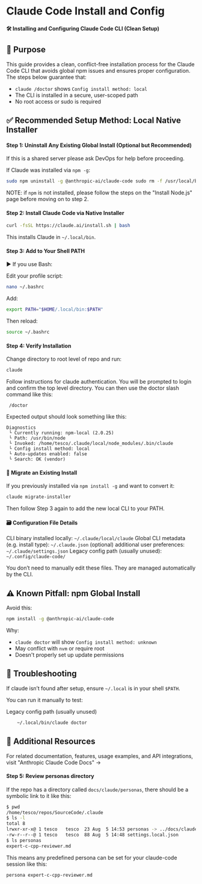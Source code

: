 # Claude Code Install and Config
#### 🛠️ Installing and Configuring Claude Code CLI (Clean Setup)


## 📌 Purpose

This guide provides a clean, conflict-free installation process for the Claude Code CLI that avoids global npm issues and ensures proper configuration. The steps below guarantee that:

- `claude /doctor` shows `Config install method: local`
- The CLI is installed in a secure, user-scoped path
- No root access or sudo is required

## ✅ Recommended Setup Method: Local Native Installer

#### Step 1: Uninstall Any Existing Global Install (Optional but Recommended)

If this is a shared server please ask DevOps for help before proceeding.

If Claude was installed via `npm -g`:

```bash
sudo npm uninstall -g @anthropic-ai/claude-code sudo rm -f /usr/local/bin/claude  # if present 
```

NOTE: if `npm` is not installed, please follow the steps on the "Install Node.js" page  before moving on to step 2.

#### Step 2: Install Claude Code via Native Installer

```bash
curl -fsSL https://claude.ai/install.sh | bash 
```

This installs Claude in `~/.local/bin`.

#### Step 3: Add to Your Shell PATH
▶️ If you use Bash:

Edit your profile script:
```bash
nano ~/.bashrc 
```
Add:
```bash
export PATH="$HOME/.local/bin:$PATH" 
```
Then reload:
```bash
source ~/.bashrc 
```
#### Step 4: Verify Installation

Change directory to root level of repo and run:
```bash
claude
```
Follow instructions for claude authentication. You will be prompted to login and confirm the top level directory. You can then use the doctor slash command like this:
```
 /doctor 
```
Expected output should look something like this:
```
Diagnostics
 └ Currently running: npm-local (2.0.25)
 └ Path: /usr/bin/node
 └ Invoked: /home/tesco/.claude/local/node_modules/.bin/claude
 └ Config install method: local
 └ Auto-updates enabled: false
 └ Search: OK (vendor)
```
 
#### 🔄 Migrate an Existing Install

If you previously installed via `npm install -g` and want to convert it:
```bash
claude migrate-installer 
```
Then follow Step 3 again to add the new local CLI to your PATH.

#### 🗃️ Configuration File Details

CLI binary installed locally: `~/.claude/local/claude`
Global CLI metadata (e.g. install type): `~/.claude.json`
(optional) additional user preferences: `~/.claude/settings.json`
Legacy config path (usually unused): `~/.config/claude-code/`
	
You don’t need to manually edit these files. They are managed automatically by the CLI.

## ⚠️ Known Pitfall: npm Global Install

Avoid this:
```bash
npm install -g @anthropic-ai/claude-code 
```
Why:
- `claude doctor` will show `Config install method: unknown`
- May conflict with `nvm` or require root
- Doesn't properly set up update permissions

## 🧩 Troubleshooting

 If claude isn’t found after setup, ensure `~/.local` is in your shell `$PATH`. 

You can run it manually to test:  

Legacy config path (usually unused)
```bash
    ~/.local/bin/claude doctor
```
## 🔗 Additional Resources

For related documentation, features, usage examples, and API integrations, visit "Anthropic Claude Code Docs" →

#### Step 5: Review personas directory

If the repo has a directory called `docs/claude/personas`, there should be a symbolic link to it like this:
```bash
$ pwd
/home/tesco/repos/SourceCode/.claude
$ ls -l
total 8
lrwxr-xr-x@ 1 tesco   tesco  23 Aug  5 14:53 personas -> ../docs/claude/personas
-rw-r--r--@ 1 tesco   tesco  88 Aug  5 14:48 settings.local.json
$ ls personas
expert-c-cpp-reviewer.md
```
This means any predefined persona can be set for your claude-code session like this: 
```bash
persona expert-c-cpp-reviewer.md
```

